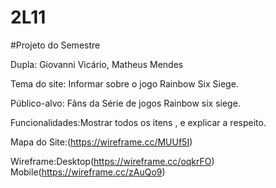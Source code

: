 # 2L11

#Projeto do Semestre

Dupla: Giovanni Vicário, Matheus Mendes

Tema do site: Informar sobre o jogo Rainbow Six Siege.

Público-alvo: Fãns da Série de jogos Rainbow six siege.

Funcionalidades:Mostrar todos os itens , e explicar a respeito.

Mapa do Site:(https://wireframe.cc/MUUf5I)

Wireframe:Desktop(https://wireframe.cc/oqkrFO)
          Mobile(https://wireframe.cc/zAuQo9)
